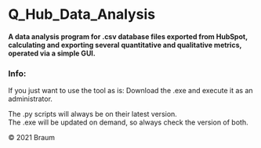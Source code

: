 # Q_Hub_Data_Analysis
#### A data analysis program for .csv database files exported from HubSpot, calculating and exporting several quantitative and qualitative metrics, operated via a simple GUI. 

### Info: <br>
If you just want to use the tool as is: Download the .exe and execute it as an administrator. <br>



The .py scripts will always be on their latest version. <br>
The .exe will be updated on demand, so always check the version of both.

© 2021 Braum
